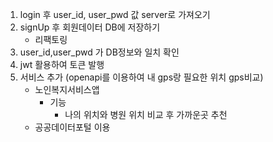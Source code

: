1. login 후 user_id, user_pwd 값 server로 가져오기
2. signUp 후 회원데이터 DB에 저장하기
   - 리팩토링
3. user_id,user_pwd 가 DB정보와 일치 확인
4. jwt 활용하여 토큰 발행
5. 서비스 추가 (openapi를 이용하여 내 gps랑 필요한 위치 gps비교) 
   - 노인복지서비스앱
      - 기능
         - 나의 위치와 병원 위치 비교 후 가까운곳 추천
   - 공공데이터포털 이용
   

